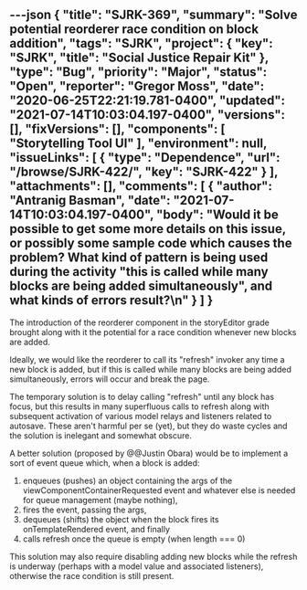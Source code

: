 ---json
{
  "title": "SJRK-369",
  "summary": "Solve potential reorderer race condition on block addition",
  "tags": "SJRK",
  "project": {
    "key": "SJRK",
    "title": "Social Justice Repair Kit"
  },
  "type": "Bug",
  "priority": "Major",
  "status": "Open",
  "reporter": "Gregor Moss",
  "date": "2020-06-25T22:21:19.781-0400",
  "updated": "2021-07-14T10:03:04.197-0400",
  "versions": [],
  "fixVersions": [],
  "components": [
    "Storytelling Tool UI"
  ],
  "environment": null,
  "issueLinks": [
    {
      "type": "Dependence",
      "url": "/browse/SJRK-422/",
      "key": "SJRK-422"
    }
  ],
  "attachments": [],
  "comments": [
    {
      "author": "Antranig Basman",
      "date": "2021-07-14T10:03:04.197-0400",
      "body": "Would it be possible to get some more details on this issue, or possibly some sample code which causes the problem? What kind of pattern is being used during the activity \"this is called while many blocks are being added simultaneously\", and what kinds of errors result?\n"
    }
  ]
}
---
The introduction of the reorderer component in the storyEditor grade brought along with it the potential for a race condition whenever new blocks are added.

Ideally, we would like the reorderer to call its "refresh" invoker any time a new block is added, but if this is called while many blocks are being added simultaneously, errors will occur and break the page.

The temporary solution is to delay calling "refresh" until any block has focus, but this results in many superfluous calls to refresh along with subsequent activation of various model relays and listeners related to autosave. These aren't harmful per se (yet), but they do waste cycles and the solution is inelegant and somewhat obscure.

A better solution (proposed by @@Justin Obara) would be to implement a sort of event queue which, when a block is added:

1. enqueues (pushes) an object containing the args of the viewComponentContainerRequested event and whatever else is needed for queue management (maybe nothing),
2. fires the event, passing the args,
3. dequeues (shifts) the object when the block fires its onTemplateRendered event, and finally
4. calls refresh once the queue is empty (when length === 0)

This solution may also require disabling adding new blocks while the refresh is underway (perhaps with a model value and associated listeners), otherwise the race condition is still present.

        